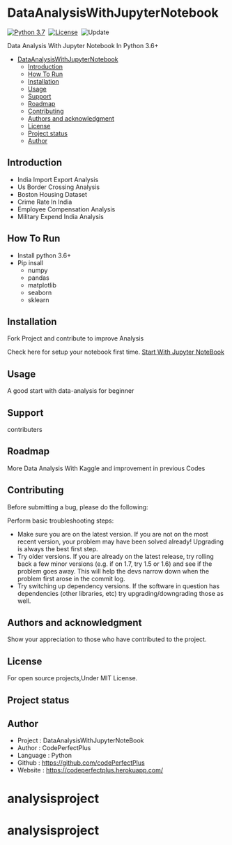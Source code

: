# DataAnalysisWithJupyterNotebook

[![Python 3.7](https://img.shields.io/badge/python-3.7-blue.svg)](https://www.python.org/downloads/release/python-360/)&nbsp;
[![License](https://img.shields.io/badge/license-MIT-blue.svg)](./LICENSE.md)&nbsp;
![Update](https://img.shields.io/badge/update-monthly-green.svg)&nbsp;

 Data Analysis With Jupyter Notebook In Python 3.6+

- [DataAnalysisWithJupyterNotebook](#dataanalysiswithjupyternotebook)
  - [Introduction](#introduction)
  - [How To Run](#how-to-run)
  - [Installation](#installation)
  - [Usage](#usage)
  - [Support](#support)
  - [Roadmap](#roadmap)
  - [Contributing](#contributing)
  - [Authors and acknowledgment](#authors-and-acknowledgment)
  - [License](#license)
  - [Project status](#project-status)
  - [Author](#author)
  
## Introduction

- India Import Export Analysis
- Us Border Crossing Analysis
- Boston Housing Dataset
- Crime Rate In India
- Employee Compensation Analysis
- Military Expend India Analysis

## How To Run

- Install python 3.6+
- Pip insall
  - numpy
  - pandas
  - matplotlib
  - seaborn
  - sklearn

## Installation

Fork Project and contribute to improve Analysis

Check here for setup your notebook first time.
[Start With Jupyter NoteBook](https://www.dataquest.io/blog/jupyter-notebook-tutorial/)

## Usage

A good start with data-analysis for beginner

## Support

contributers

## Roadmap

More Data Analysis With Kaggle and improvement in previous Codes

## Contributing

Before submitting a bug, please do the following:

Perform basic troubleshooting steps:

- Make sure you are on the latest version. If you are not on the most recent version, your problem may have been solved already! Upgrading is always the best first step.
- Try older versions. If you are already on the latest release, try rolling back a few minor versions (e.g. if on 1.7, try 1.5 or 1.6) and see if the problem goes away. This will help the devs narrow down when the problem first arose in the commit log.
- Try switching up dependency versions. If the software in question has dependencies (other libraries, etc) try upgrading/downgrading those as well.

## Authors and acknowledgment

Show your appreciation to those who have contributed to the project.

## License

For open source projects,Under MIT License.

## Project status

## Author

- Project : DataAnalysisWithJupyterNoteBook
- Author  : CodePerfectPlus
- Language : Python
- Github : <https://github.com/codePerfectPlus>
- Website : <https://codeperfectplus.herokuapp.com/>
# anaIysisproject
# anaIysisproject
